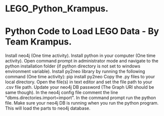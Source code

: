 # LEGO_Python_Krampus.
# Python Code to Load LEGO Data - By Team Krampus.
Install neo4j (One time activity).
Install python in your computer (One time activity).
Open command prompt in administrator mode and navigate to the python installation folder (if python directory is not set to windows environment variable).
Install py2neo library by running the following command (One time activity):
		pip install py2neo
Copy the .py files to your local directory.
Open the file(s) in text editor and set the file path to your .csv file path.
Update your neo4j DB password (The Graph URI should be same though).
In the neo4j config file comment the line "dbms.directories.import=import".
In the command prompt run the python file.
Make sure your neo4j DB is running when you run the python program.
This will load the parts to neo4j database.

